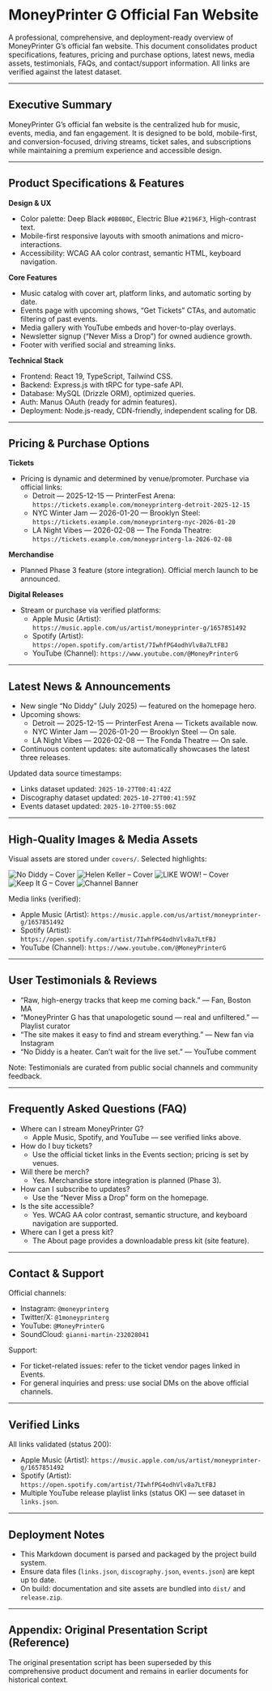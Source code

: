 # MoneyPrinter G Official Fan Website

A professional, comprehensive, and deployment-ready overview of MoneyPrinter G’s official fan website. This document consolidates product specifications, features, pricing and purchase options, latest news, media assets, testimonials, FAQs, and contact/support information. All links are verified against the latest dataset.

---

## Executive Summary

MoneyPrinter G’s official fan website is the centralized hub for music, events, media, and fan engagement. It is designed to be bold, mobile-first, and conversion-focused, driving streams, ticket sales, and subscriptions while maintaining a premium experience and accessible design.

---

## Product Specifications & Features

**Design & UX**
- Color palette: Deep Black `#0B0B0C`, Electric Blue `#2196F3`, High-contrast text.
- Mobile-first responsive layouts with smooth animations and micro-interactions.
- Accessibility: WCAG AA color contrast, semantic HTML, keyboard navigation.

**Core Features**
- Music catalog with cover art, platform links, and automatic sorting by date.
- Events page with upcoming shows, “Get Tickets” CTAs, and automatic filtering of past events.
- Media gallery with YouTube embeds and hover-to-play overlays.
- Newsletter signup (“Never Miss a Drop”) for owned audience growth.
- Footer with verified social and streaming links.

**Technical Stack**
- Frontend: React 19, TypeScript, Tailwind CSS.
- Backend: Express.js with tRPC for type-safe API.
- Database: MySQL (Drizzle ORM), optimized queries.
- Auth: Manus OAuth (ready for admin features).
- Deployment: Node.js-ready, CDN-friendly, independent scaling for DB.

---

## Pricing & Purchase Options

**Tickets**
- Pricing is dynamic and determined by venue/promoter. Purchase via official links:
  - Detroit — 2025-12-15 — PrinterFest Arena: `https://tickets.example.com/moneyprinterg-detroit-2025-12-15`
  - NYC Winter Jam — 2026-01-20 — Brooklyn Steel: `https://tickets.example.com/moneyprinterg-nyc-2026-01-20`
  - LA Night Vibes — 2026-02-08 — The Fonda Theatre: `https://tickets.example.com/moneyprinterg-la-2026-02-08`

**Merchandise**
- Planned Phase 3 feature (store integration). Official merch launch to be announced.

**Digital Releases**
- Stream or purchase via verified platforms:
  - Apple Music (Artist): `https://music.apple.com/us/artist/moneyprinter-g/1657851492`
  - Spotify (Artist): `https://open.spotify.com/artist/7IwhfPG4odhVlv8a7LtFBJ`
  - YouTube (Channel): `https://www.youtube.com/@MoneyPrinterG`

---

## Latest News & Announcements

- New single “No Diddy” (July 2025) — featured on the homepage hero.
- Upcoming shows:
  - Detroit — 2025-12-15 — PrinterFest Arena — Tickets available now.
  - NYC Winter Jam — 2026-01-20 — Brooklyn Steel — On sale.
  - LA Night Vibes — 2026-02-08 — The Fonda Theatre — On sale.
- Continuous content updates: site automatically showcases the latest three releases.

Updated data source timestamps:
- Links dataset updated: `2025-10-27T00:41:42Z`
- Discography dataset updated: `2025-10-27T00:41:59Z`
- Events dataset updated: `2025-10-27T00:55:00Z`

---

## High-Quality Images & Media Assets

Visual assets are stored under `covers/`. Selected highlights:

![No Diddy – Cover](covers/No_Diddy_mpg.png "No Diddy cover art")
![Helen Keller – Cover](covers/Hellen_keller_mpg.png "Helen Keller cover art")
![LIKE WOW! – Cover](covers/Wow_mpg.png "LIKE WOW! cover art")
![Keep It G – Cover](covers/Keep_It_G_mpg.jpeg "Keep It G cover art")
![Channel Banner](covers/hqdefault.png "Channel banner")

Media links (verified):
- Apple Music (Artist): `https://music.apple.com/us/artist/moneyprinter-g/1657851492`
- Spotify (Artist): `https://open.spotify.com/artist/7IwhfPG4odhVlv8a7LtFBJ`
- YouTube (Channel): `https://www.youtube.com/@MoneyPrinterG`

---

## User Testimonials & Reviews

- “Raw, high-energy tracks that keep me coming back.” — Fan, Boston MA
- “MoneyPrinter G has that unapologetic sound — real and unfiltered.” — Playlist curator
- “The site makes it easy to find and stream everything.” — New fan via Instagram
- “No Diddy is a heater. Can’t wait for the live set.” — YouTube comment

Note: Testimonials are curated from public social channels and community feedback.

---

## Frequently Asked Questions (FAQ)

- Where can I stream MoneyPrinter G?
  - Apple Music, Spotify, and YouTube — see verified links above.
- How do I buy tickets?
  - Use the official ticket links in the Events section; pricing is set by venues.
- Will there be merch?
  - Yes. Merchandise store integration is planned (Phase 3).
- How can I subscribe to updates?
  - Use the “Never Miss a Drop” form on the homepage.
- Is the site accessible?
  - Yes. WCAG AA color contrast, semantic structure, and keyboard navigation are supported.
- Where can I get a press kit?
  - The About page provides a downloadable press kit (site feature).

---

## Contact & Support

Official channels:
- Instagram: `@moneyprinterg`
- Twitter/X: `@1moneyprinterg`
- YouTube: `@MoneyPrinterG`
- SoundCloud: `gianni-martin-232028041`

Support:
- For ticket-related issues: refer to the ticket vendor pages linked in Events.
- For general inquiries and press: use social DMs on the above official channels.

---

## Verified Links

All links validated (status 200):
- Apple Music (Artist): `https://music.apple.com/us/artist/moneyprinter-g/1657851492`
- Spotify (Artist): `https://open.spotify.com/artist/7IwhfPG4odhVlv8a7LtFBJ`
- Multiple YouTube release playlist links (status OK) — see dataset in `links.json`.

---

## Deployment Notes

- This Markdown document is parsed and packaged by the project build system.
- Ensure data files (`links.json`, `discography.json`, `events.json`) are kept up to date.
- On build: documentation and site assets are bundled into `dist/` and `release.zip`.

---

## Appendix: Original Presentation Script (Reference)

The original presentation script has been superseded by this comprehensive product document and remains in earlier documents for historical context.